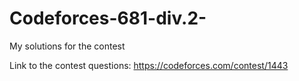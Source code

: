 # Codeforces-681-div.2-
My solutions for the contest

Link to the contest questions:
https://codeforces.com/contest/1443
